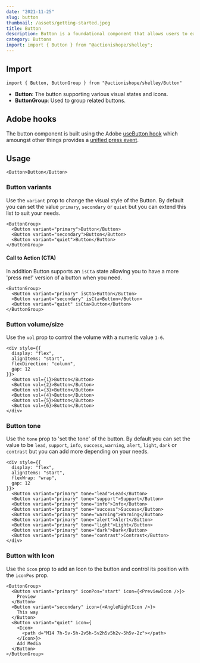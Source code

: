 ```yaml
---
date: "2021-11-25"
slug: button
thumbnail: /assets/getting-started.jpeg
title: Button
description: Button is a foundational component that allows users to execute actions such as submitting forms, starting processes, or changing settings, translating user intentions into actions within an application. 🚀🎉
category: Buttons
import: import { Button } from "@actionishope/shelley";
---
```



## Import

```
import { Button, ButtonGroup } from "@actionishope/shelley/Button"
```

- **Button**: The button supporting various visual states and icons.
- **ButtonGroup**: Used to group related buttons.

## Adobe hooks

The button component is built using the Adobe [useButton hook](https://react-spectrum.adobe.com/react-aria/useButton.html) which amoungst other things provides a [unified press event](https://react-spectrum.adobe.com/blog/building-a-button-part-1.html).

## Usage

```jsx{live:true}
<Button>Button</Button>
```

### Button variants

Use the `variant` prop to change the visual style of the Button. By default you can set the value `primary`, `secondary` or `quiet` but you can extend this list to suit your needs.

```jsx{live:true}
<ButtonGroup>
  <Button variant="primary">Button</Button>
  <Button variant="secondary">Button</Button>
  <Button variant="quiet">Button</Button>
</ButtonGroup>
```

#### Call to Action (CTA)

In addition Button supports an `isCta` state allowing you to have a more 'press me!' version of a button when you need.

```jsx{live:true}
<ButtonGroup>
  <Button variant="primary" isCta>Button</Button>
  <Button variant="secondary" isCta>Button</Button>
  <Button variant="quiet" isCta>Button</Button>
</ButtonGroup>
```

### Button volume/size

Use the `vol` prop to control the volume with a numeric value `1-6`.


```jsx{live:true}
<div style={{
  display: "flex", 
  alignItems: "start",
  flexDirection: "column",
  gap: 12
}}>
  <Button vol={1}>Button</Button>
  <Button vol={2}>Button</Button>
  <Button vol={3}>Button</Button>
  <Button vol={4}>Button</Button>
  <Button vol={5}>Button</Button>
  <Button vol={6}>Button</Button>
</div>
```

### Button tone

Use the `tone` prop to 'set the tone' of the button. By default you can set the value to be `lead`, `support`, `info`, `success`, `warning`, `alert`, `light`, `dark` or `contrast` but you can add more depending on your needs.


```jsx{live:true}
<div style={{
  display: "flex", 
  alignItems: "start",
  flexWrap: "wrap",
  gap: 12
}}>
  <Button variant="primary" tone="lead">Lead</Button>
  <Button variant="primary" tone="support">Support</Button>
  <Button variant="primary" tone="info">Info</Button>
  <Button variant="primary" tone="success">Success</Button>
  <Button variant="primary" tone="warning">Warning</Button>
  <Button variant="primary" tone="alert">Alert</Button>
  <Button variant="primary" tone="light">Light</Button>
  <Button variant="primary" tone="dark">Dark</Button>
  <Button variant="primary" tone="contrast">Contrast</Button>
</div>
```

### Button with Icon

Use the `icon` prop to add an Icon to the button and control its position with the `iconPos` prop.

```jsx{live:true}
<ButtonGroup>
  <Button variant="primary" iconPos="start" icon={<PreviewIcon />}>
    Preview
  </Button>
  <Button variant="secondary" icon={<AngleRightIcon />}>
    This way
  </Button>
  <Button variant="quiet" icon={
    <Icon>
      <path d="M14 7h-5v-5h-2v5h-5v2h5v5h2v-5h5v-2z"></path>
    </Icon>}>
    Add Media
  </Button>
</ButtonGroup>
```

